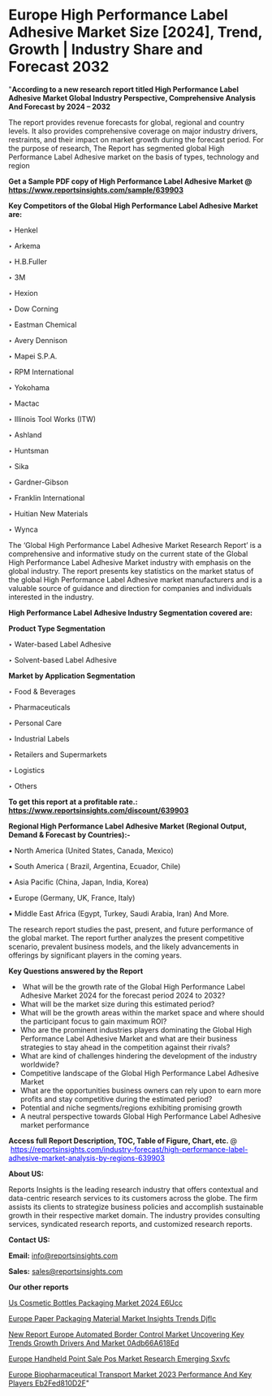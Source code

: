 # Europe High Performance Label Adhesive Market Size [2024], Trend, Growth | Industry Share and Forecast 2032

"<strong>According to a new research report titled High Performance Label Adhesive Market Global Industry Perspective, Comprehensive Analysis And Forecast by 2024 – 2032</strong>

The report provides revenue forecasts for global, regional and country levels. It also provides comprehensive coverage on major industry drivers, restraints, and their impact on market growth during the forecast period. For the purpose of research, The Report has segmented global High Performance Label Adhesive market on the basis of types, technology and region

<strong>Get a Sample PDF copy of High Performance Label Adhesive Market </strong><strong>@<a href=https://www.reportsinsights.com/sample/639903 style=color:#0000ff;> https://www.reportsinsights.com/sample/639903</a></strong></font>

<strong>Key Competitors of the Global High Performance Label Adhesive Market are:</strong>

‣ Henkel

‣ Arkema

‣ H.B.Fuller

‣ 3M

‣ Hexion

‣ Dow Corning

‣ Eastman Chemical

‣ Avery Dennison

‣ Mapei S.P.A.

‣ RPM International

‣ Yokohama

‣ Mactac

‣ Illinois Tool Works (ITW)

‣ Ashland

‣ Huntsman

‣ Sika

‣ Gardner-Gibson

‣ Franklin International

‣ Huitian New Materials

‣ Wynca

The ‘Global High Performance Label Adhesive Market Research Report’ is a comprehensive and informative study on the current state of the Global High Performance Label Adhesive Market industry with emphasis on the global industry. The report presents key statistics on the market status of the global High Performance Label Adhesive market manufacturers and is a valuable source of guidance and direction for companies and individuals interested in the industry.

<strong>High Performance Label Adhesive Industry Segmentation covered are:</strong>

<strong>Product Type Segmentation</strong>

‣ Water-based Label Adhesive

‣ Solvent-based Label Adhesive

<strong>Market by Application Segmentation</strong>

‣ Food & Beverages

‣ Pharmaceuticals

‣ Personal Care

‣ Industrial Labels

‣ Retailers and Supermarkets

‣ Logistics

‣ Others

<strong>To get this report at a profitable rate.: <a href=https://www.reportsinsights.com/discount/639903 style=color:#0000ff;>https://www.reportsinsights.com/discount/639903</a></strong></font>

<strong>Regional High Performance Label Adhesive Market (Regional Output, Demand &amp; Forecast by Countries):-</strong>

• North America (United States, Canada, Mexico)

• South America ( Brazil, Argentina, Ecuador, Chile)

• Asia Pacific (China, Japan, India, Korea)

• Europe (Germany, UK, France, Italy)

• Middle East Africa (Egypt, Turkey, Saudi Arabia, Iran) And More.

The research report studies the past, present, and future performance of the global market. The report further analyzes the present competitive scenario, prevalent business models, and the likely advancements in offerings by significant players in the coming years.

<strong>Key Questions answered by the Report</strong>
<ul>
  <li> What will be the growth rate of the Global High Performance Label Adhesive Market 2024 for the forecast period 2024 to 2032?</li>
  <li>What will be the market size during this estimated period?</li>
  <li>What will be the growth areas within the market space and where should the participant focus to gain maximum ROI?</li>
  <li>Who are the prominent industries players dominating the Global High Performance Label Adhesive Market and what are their business strategies to stay ahead in the competition against their rivals?</li>
  <li>What are kind of challenges hindering the development of the industry worldwide?</li>
  <li>Competitive landscape of the Global High Performance Label Adhesive Market</li>
  <li>What are the opportunities business owners can rely upon to earn more profits and stay competitive during the estimated period?</li>
  <li>Potential and niche segments/regions exhibiting promising growth</li>
  <li>A neutral perspective towards Global High Performance Label Adhesive market performance</li>
</ul>
<strong>Access full Report Description, TOC, Table of Figure, Chart, etc. </strong>@  <a href=https://reportsinsights.com/industry-forecast/high-performance-label-adhesive-market-analysis-by-regions-639903 style=color:#0000ff;>https://reportsinsights.com/industry-forecast/high-performance-label-adhesive-market-analysis-by-regions-639903</a></font>

<strong><strong>About US</strong>:</strong>

Reports Insights is the leading research industry that offers contextual and data-centric research services to its customers across the globe. The firm assists its clients to strategize business policies and accomplish sustainable growth in their respective market domain. The industry provides consulting services, syndicated research reports, and customized research reports.

<strong>Contact US:</strong>

<p class=""""><b>Email:</b> <a href=mailto:info@reportsinsights.com>info@reportsinsights.com</a></p>
<p class=""""><b>Sales:</b> <a href=mailto:sales@reportsinsights.com>sales@reportsinsights.com</a></p>

<strong>Our other reports</strong>

<a href=https://www.linkedin.com/pulse/us-cosmetic-bottles-packaging-market-2024-e6ucc/>Us Cosmetic Bottles Packaging Market 2024 E6Ucc</a>

<a href=https://www.linkedin.com/pulse/europe-paper-packaging-material-market-insights-trends-djflc/>Europe Paper Packaging Material Market Insights Trends Djflc</a>

<a href=https://medium.com/@patelamau/new-report-europe-automated-border-control-market-uncovering-key-trends-growth-drivers-and-market-0adb66a618ed>New Report Europe Automated Border Control Market Uncovering Key Trends Growth Drivers And Market 0Adb66A618Ed</a>

<a href=https://www.linkedin.com/pulse/europe-handheld-point-sale-pos-market-research-emerging-sxvfc/>Europe Handheld Point Sale Pos Market Research Emerging Sxvfc</a>

<a href=https://medium.com/@d7298290/europe-biopharmaceutical-transport-market-2023-performance-and-key-players-eb2fed810d2f>Europe Biopharmaceutical Transport Market 2023 Performance And Key Players Eb2Fed810D2F</a>"
